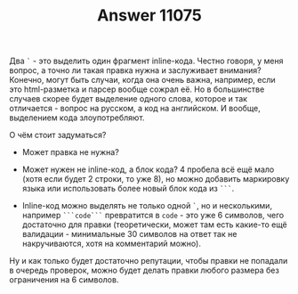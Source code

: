 ﻿---
title: "Answer 11075"
se.owner.user_id: 178988
se.owner.display_name: "Qwertiy"
se.owner.link: "https://ru.meta.stackoverflow.com/users/178988/qwertiy"
se.answer_id: 11075
se.question_id: 11073
se.post_type: answer
se.is_accepted: False
---
<p>Два <code>`</code> - это выделить один фрагмент inline-кода. Честно говоря, у меня вопрос, а точно ли такая правка нужна и заслуживает внимания? Конечно, могут быть случаи, когда она очень важна, например, если это html-разметка и парсер вообще сожрал её. Но в большинстве случаев скорее будет выделение одного слова, которое и так отличается - вопрос на русском, а код на английском. И вообще, выделением кода злоупотребляют.</p>
<p>О чём стоит задуматься?</p>
<ul>
<li><p>Может правка не нужна?</p>
</li>
<li><p>Может нужен не inline-код, а блок кода? 4 пробела всё ещё мало (хотя если будет 2 строки, то уже 8), но можно добавить маркировку языка или использовать более новый блок кода из <code>```</code>.</p>
</li>
<li><p>Inline-код можно выделять не только одной <code>`</code>, но и несколькими, например <code>```code```</code> превратится в <code>code</code> - это уже 6 символов, чего достаточно для правки (теоретически, может там есть какие-то ещё валидации - минимальные 30 символов на ответ так не накручиваются, хотя на комментарий можно).</p>
</li>
</ul>
<p>Ну и как только будет достаточно репутации, чтобы правки не попадали в очередь проверок, можно будет делать правки любого размера без ограничения на 6 символов.</p>
